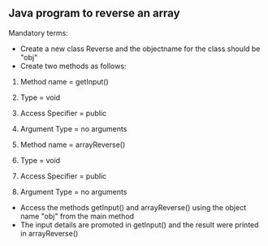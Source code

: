## Java program to reverse an array

Mandatory terms:
- Create a new class Reverse and the objectname for the class should be "obj"
- Create two methods as follows:

1. Method name = getInput()
2. Type = void
3. Access Specifier = public
4. Argument Type = no arguments

1. Method name = arrayReverse()
2. Type = void
3. Access Specifier = public
4. Argument Type = no arguments

- Access the methods getInput() and arrayReverse() using the object name "obj" from the main method
- The input details are promoted in getInput() and the result were printed in arrayReverse()